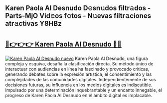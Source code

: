 ## Karen Paola Al Desnudo D𝚎sn𝚞dos filtr𝚊dos - Parts-MjO Vid𝚎os f𝚘tos - N𝚞evas filtr𝚊ciones atr𝚊ctivas Y8HBz

# <h2><a href="http://mb7dx4h.tromn.icu/?c=Karen+Paola+Al+Desnudo">🔗👉👉👉 Karen Paola Al Desnudo 🔗🔗</a></h2>

[![Karen Paola Al Desnudo nuevo](https://i.imgur.com/pEAQMta.gif)](http://mb7dx4h.tromn.icu/?c=Karen+Paola+Al+Desnudo)
Karen Paola Al Desnudo, una figura compleja y esquiva, desafía la clasificación directa. Su método único de interactuar con audiencias en línea ha fascinado y provocado críticas, generando debates sobre la expresión artística, el consentimiento y las complejidades de las comunidades digitales. Independientemente de sus decisiones futuras, su influencia en los medios digitales es indiscutible. Impulsado por una determinación inquebrantable y un encanto innegable, el progreso de Karen Paola Al Desnudo en el ámbito digital es implacable.
